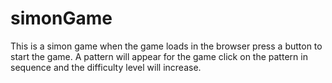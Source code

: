 # simonGame
This is a simon game when the game loads in the browser press a button to start the game.
A pattern will appear for the game click on the pattern in sequence and the difficulty level will increase.
